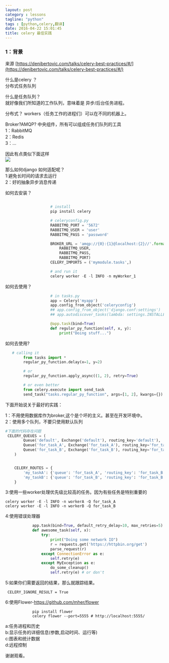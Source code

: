 ```yaml
---
layout: post
category : lessons
tagline: "python"
tags : [python,celery,翻译]
date: 2016-04-22 15:01:45
title: celery 最佳实践  
---
```


### 1：背景  
来源 [https://denibertovic.com/talks/celery-best-practices/#/](https://denibertovic.com/talks/celery-best-practices/#/)  

什么是celery ？  
分布式任务队列  

什么是任务队列？  
就好像我们所知道的工作队列，意味着是 异步/后台任务进程。   

分布式？ 
workers（任务工作的进程们）可以在不同的机器上。   

Broker?AMQP?
中央组件，所有可以组成任务们队列的工具   
1：RabbitMQ   
2：Redis   
3：...  

因此有点类似下面这样   
<img src="http://tbwisk.github.com/assets/picture/celery1.png">   
   
那么如何django 如何适配呢？   
1:避免长时间的请求去运行   
2：好的抽象异步消息传递   

如何去安装？   

```python   

                    # install
                    pip install celery

                    # celeryconfig.py
                    RABBITMQ_PORT = '5672'
                    RABBITMQ_USER = 'user'
                    RABBITMQ_PASS = 'password'

                    BROKER_URL = 'amqp://{0}:{1}@localhost:{2}//'.format(
                        RABBITMQ_USER,
                        RABBITMQ_PASS,
                        RABBITMQ_PORT)
                    CELERY_IMPORTS = ('mymodule.tasks',)

                    # and run it
                    celery worker -E -l INFO -n myWorker_1
```


如何去使用？   

```python
                    # in tasks.py
                    app = Celery('myapp')
                    app.config_from_object('celeryconfig')
                    ## app.config_from_object('django.conf:settings')
                    ## app.autodiscover_tasks(lambda: settings.INSTALLED_APPS)

                    @app.task(bind=True)
                    def regular_py_function(self, x, y):
                        print("Doing stuff...")
```


如何去使用?   

```python
   # calling it
        from tasks import *
        regular_py_function.delay(x=1, y=2)

        # or
        regular_py_function.apply_async((1, 2), retry=True)

        # or even better
        from celery.execute import send_task
        send_task("tasks.regular_py_function", args=[1, 2], kwargs={})
```


下面开始说关于最好的实践：   

1：不用使用数据库作为broker,这个是个坏的主义。甚至在开发环境中。   
2：使用多个队列，不要只使用默认队列   

```python
#下面的代码存在问题
 CELERY_QUEUES = (
        Queue('default', Exchange('default'), routing_key='default'),
        Queue('for_task_A', Exchange('for_task_A'), routing_key='for_task_A'),
        Queue('for_task_B', Exchange('for_task_B'), routing_key='for_task_B'),
    )


    CELERY_ROUTES = {
        'my_taskA': {'queue': 'for_task_A', 'routing_key': 'for_task_B'},
        'my_taskB': {'queue': 'for_task_B', 'routing_key': 'for_task_B'},
    }

```

3:使用一些worker处理优先级比较高的任务。因为有些任务是特别重要的   

```shell
celery worker -E -l INFO -n workerA -Q for_task_A
celery worker -E -l INFO -n workerB -Q for_task_B
```

4:使用错误处理器   

```python
            app.task(bind=True, default_retry_delay=10, max_retries=5)
            def awesome_task(self, x):
                try:
                    print("Doing some network IO")
                    r = requests.get('https://httpbin.org/get')
                    parse_request(r)
                except ConnectionError as e:
                    self.retry(e)
                except MyException as e:
                    do_some_cleanup()
                    self.retry(e) # or don't
```
   
5:如果你们需要返回的结果，那么就跟踪结果。  

```
 CELERY_IGNORE_RESULT = True
```

6:使用Flower-https://github.com/mher/flower 

```
            pip install flower
            celery flower --port=5555 # http://localhost:5555/
```
a:任务进程和历史  
b:显示任务的详细信息(参数,启动时间、运行等)  
c:图表和统计数据  
d:远程控制  

谢谢观看。